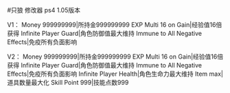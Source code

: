 #只狼 修改器 ps4 1.05版本

V1：
Money 999999999|所持金999999999
EXP Multi 16 on Gain|经验值16倍获得
Infinite Player Guard|角色防御值最大维持
Immune to All Negative Effects|免疫所有负面影响

V2：
Money 999999999|所持金999999999
EXP Multi 16 on Gain|经验值16倍获得
Infinite Player Guard|角色防御值最大维持
Immune to All Negative Effects|免疫所有负面影响
Infinite Player Health|角色生命力最大维持
Item max|道具数量最大化
Skill Point 999|技能点数999